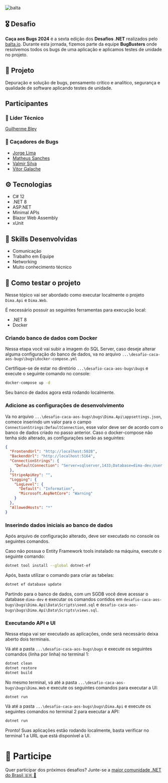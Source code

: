 ![balta](https://baltaio.blob.core.windows.net/static/images/dark/balta-logo.svg)

## 🎖️ Desafio
**Caça aos Bugs 2024** é a sexta edição dos **Desafios .NET** realizados pelo [balta.io](https://balta.io). Durante esta jornada, fizemos parte da equipe __BugBusters__ onde resolvemos todos os bugs de uma aplicação e aplicamos testes de unidade no projeto.

## 📱 Projeto
Depuração e solução de bugs, pensamento crítico e analítico, segurança e qualidade de software aplicando testes de unidade.

## Participantes
### 🚀 Líder Técnico
[Guilherme Bley](https://github.com/GuilhermeBley)

### 👻 Caçadores de Bugs
* [Jorge Lima](http://github.com/CastionDev)
* [Matheus Sanches](https://github.com/MatheusSanches02)
* [Valmir Silva](https://github.com/vmrsilva)
* [Vitor Galache](https://github.com/vitor-galache)

## ⚙️ Tecnologias
* C# 12
* .NET 8
* ASP.NET
* Minimal APIs
* Blazor Web Assembly
* xUnit

## 🥋 Skills Desenvolvidas
* Comunicação
* Trabalho em Equipe
* Networking
* Muito conhecimento técnico

## 🧪 Como testar o projeto

Nesse tópico vai ser abordado como executar localmente o projeto `Dima.Api` e `Dima.Web`. 

É necessário possuir as seguintes ferramentas para execução local:

- .NET 8
- Docker

### Criando banco de dados com Docker

Nessa etapa você vai subir a imagem do SQL Server, caso deseje alterar alguma configuração do banco de dados, va no arquivo `...\desafio-caca-aos-bugs\bugs\docker-compose.yml`

Certifique-se de estar no diretório `...\desafio-caca-aos-bugs\bugs` e execute o seguinte comando no console:

```bash
docker-compose up -d
```

Seu banco de dados agora está rodando localmente.

### Adicione as configurações de desenvolvimento

Va no arquivo `...\desafio-caca-aos-bugs\bugs\Dima.Api\appsettings.json`, comece inserindo um valor para o campo `ConnectionStrings:DefaultConnection`, esse valor deve ser de acordo com o banco de dados criado no passo anterior.
Caso o docker-compose não tenha sido alterado, as configurações serão as seguintes:

```json
{
  "FrontendUrl": "http://localhost:5028",
  "BackendUrl": "http://localhost:5164",
  "ConnectionStrings": {
    "DefaultConnection": "Server=sqlserver,1433;Database=dima-dev;User Id=sa;Password=Secret123!"
  },
  "StripeApiKey": "",
  "Logging": {
    "LogLevel": {
      "Default": "Information",
      "Microsoft.AspNetCore": "Warning"
    }
  },
  "AllowedHosts": "*"
}
```

### Inserindo dados iniciais ao banco de dados

Após arquivo de configuração alterado, deve ser executado no console os seguintes comandos.

Caso não possua o Entity Framework tools instalado na máquina, execute o seguinte comando:
```bash
dotnet tool install --global dotnet-ef
```

Após, basta utilizar o comando para criar as tabelas:
```bash
dotnet ef database update
```

Partindo para o banco de dados, com um SGDB você deve acessar o database `dima-dev` e executar os comandos contidos em `desafio-caca-aos-bugs\bugs\Dima.Api\Data\Scripts\seed.sql` e `desafio-caca-aos-bugs\bugs\Dima.Api\Data\Scripts\views.sql`.

### Executando API e UI

Nessa etapa vai ser executado as aplicações, onde será necessário deixa aberto dois terminais.

Vá até a pasta `...\desafio-caca-aos-bugs\bugs` e execute os seguintes comandos (linha por linha) no terminal 1:

```bash
dotnet clean
dotnet restore
dotnet build
```

No mesmo terminal, vá até a pasta `...\desafio-caca-aos-bugs\bugs\Dima.Web` e execute os seguintes comandos para executar a UI:

```bash
dotnet run
```

Vá até a pasta `...\desafio-caca-aos-bugs\bugs\Dima.Api` e execute os seguintes comandos no terminal 2 para executar a API:

```bash
dotnet run
```

Pronto! Suas aplicações estão rodando localmente, basta verificar no terminal 1 a URL que está disponível a UI.

# 💜 Participe
Quer participar dos próximos desafios? Junte-se a [maior comunidade .NET do Brasil 🇧🇷 💜](https://balta.io/discord)
